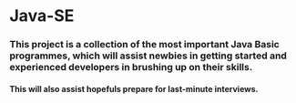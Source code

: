# Java-SE

### This project is a collection of the most important Java Basic programmes, which will assist newbies in getting started and experienced developers in brushing up on their skills.

#### This will also assist hopefuls prepare for last-minute interviews.
